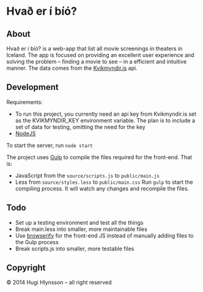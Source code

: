 # Hvað er í bíó?


## About

Hvað er í bíó? is a web-app that list all movie screenings in theaters in Iceland. The app is focused on providing an excellent user experience and solving the problem – finding a movie to see – in a efficient and intuitive manner. The data comes from the [Kvikmyndir.is](http://kvikmyndir.is) api.


## Development

Requirements:
- To run this project, you currently need an api key from Kvikmyndir.is set as the KVIKMYNDIR_KEY environment variable. The plan is to include a set of data for testing, omitting the need for the key
- [NodeJS](http://nodejs.org)

To start the server, run `node start`

The project uses [Gulp](http://gulpjs.com) to compile the files required for the front-end. That is:
-  JavaScript from the `source/scripts.js` to `public/main.js`
- Less from `source/styles.less` to `public/main.css`
Run `gulp` to start the compiling process. It will watch any changes and recompile the files.


## Todo

- Set up a testing environment and test all the things
- Break main.less into smaller, more maintainable files
- Use [browserify](http://browserify.org) for the front-end JS instead of manually adding files to the Gulp process
- Break scripts.js into smaller, more testable files


## Copyright
© 2014 Hugi Hlynsson – all right reserved
